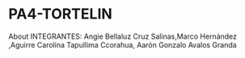 # PA4-TORTELIN
About INTEGRANTES: Angie Bellaluz Cruz Salinas,Marco Hernández ,Aguirre Carolina Tapullima Ccorahua, Aarón Gonzalo Avalos Granda
